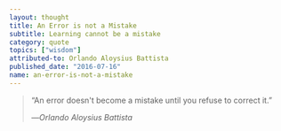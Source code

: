 ```yaml
---
layout: thought
title: An Error is not a Mistake
subtitle: Learning cannot be a mistake
category: quote
topics: ["wisdom"]
attributed-to: Orlando Aloysius Battista
published_date: "2016-07-16"
name: an-error-is-not-a-mistake
---
```

> “An error doesn't become a mistake until you refuse to correct it.”
>
> &mdash;<cite>Orlando Aloysius Battista</cite>

